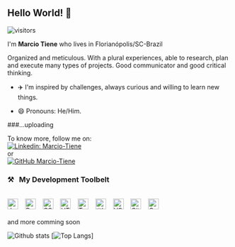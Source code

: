 ## Hello World! 👋

 ![visitors](https://visitor-badge.laobi.icu/badge?page_id=Marcio-Tiene)

I'm **Marcio Tiene** who lives in Florianópolis/SC-Brazil <br>

  Organized and meticulous.
  With a plural experiences, able to research, plan and execute many types of projects.
  Good communicator and good critical thinking. 


- ✈️ I'm inspired by challenges, always curious and willing to learn new things.<br>


- 😄 Pronouns: He/Him. <br>

###...uploading


To know more, follow me on: <br>
[![Linkedin: Marcio-Tiene](https://img.shields.io/badge/-Marcio%20Tiene-blue?style=flat-square&logo=Linkedin&logoColor=white&link=https://www.linkedin.com/in/marcio-fornazari-tiene-940070193/)](https://www.linkedin.com/in/marcio-fornazari-tiene-940070193/)<br>
or <br>
[![GitHub Marcio-Tiene](https://img.shields.io/github/followers/Marcio-tiene?label=follow&style=social)](https://github.com/Marcio-Tiene) <br>


### ⚒&nbsp;&nbsp;&nbsp;My Development Toolbelt
<br><img alt="JavaScript" title="JavaScript" src="https://user-images.githubusercontent.com/1680157/87443764-4af82c80-c5cc-11ea-82c2-c368ee12cf6d.png" height="24">&nbsp;&nbsp;&nbsp;&nbsp;<img alt="ReactJS" title="ReactJS" src="https://www.iconfinder.com/data/icons/logos-3/600/React.js_logo-512.png" height="24">&nbsp;&nbsp;&nbsp;&nbsp;<img alt="CSS" title="CSS" src="https://user-images.githubusercontent.com/1680157/87443759-4a5f9600-c5cc-11ea-8ae0-715433c1f781.png" height="24">&nbsp;&nbsp;&nbsp;&nbsp;<img alt="HTML" title="HTML" src="https://user-images.githubusercontent.com/1680157/87443762-4af82c80-c5cc-11ea-85cf-57be0e83c169.png" height="24">&nbsp;&nbsp;&nbsp;&nbsp;<img alt="TypeScript" title="TypeScript" src="https://user-images.githubusercontent.com/1680157/87443766-4af82c80-c5cc-11ea-8a13-a651f150fa99.png" height="24">&nbsp;&nbsp;&nbsp;&nbsp;<img alt=" title=" title="Node.js" src="https://user-images.githubusercontent.com/1680157/87443758-4a5f9600-c5cc-11ea-8f63-92e126a1145b.png" height="24">&nbsp;&nbsp;&nbsp;&nbsp;<img alt="VS Code" title="VS Code" src="https://user-images.githubusercontent.com/1680157/87443751-492e6900-c5cc-11ea-9854-f82d4d921133.png" height="24">&nbsp;&nbsp;&nbsp;&nbsp;<img alt="Git" title="Git" src="https://user-images.githubusercontent.com/1680157/87443755-49c6ff80-c5cc-11ea-954a-579f7c72873a.png" height="24">&nbsp;&nbsp;&nbsp;&nbsp;<img alt="Google Chrome" title="Google Chrome" src="https://user-images.githubusercontent.com/1680157/87443745-47fd3c00-c5cc-11ea-878f-44f34572775e.png" height="24"><br><br> 
and more comming soon


<!-- ### 💻 &nbsp;&nbsp;&nbsp;My personal study projects<br>
  
  - **[C19 Radar](https://covid19-radar.vercel.app/)**<br>
  - **[VUTTR](https://vuttr-pi.vercel.app/)**<br>
  - **[Linx Code Challenge](https://linx-code-challenge.netlify.app/)**<br>
  - **[Beer swifty tool](https://github.com/Marcio-Tiene/beer-swifty-tool-frontend)**<br>
  - **[MarcioFlix](https://marciotflix.vercel.app/)**<br>
  - **[Ecoleta vanilla javascript/html/css](https://github.com/Marcio-Tiene/nlw)**<br>
   -->
  
  ![Github stats](https://github-readme-stats.vercel.app/api?username=Marcio-Tiene&hide=issues&theme=dark&show_icons=true&hide_border=false&count_private=true&include_all_commits=true&line_height=24.5)
[![Top Langs](https://github-readme-stats.vercel.app/api/top-langs/?username=Marcio-Tiene&layout=compact&theme=dark&langs_count=10)]


<!--
**Marcio-Tiene/Marcio-Tiene** is a ✨ _special_ ✨ repository because its `README.md` (this file) appears on your GitHub profile.

Here are some ideas to get you started:

- 🔭 I’m currently working on ...
- 🌱 I’m currently learning ...
- 👯 I’m looking to collaborate on ...
- 🤔 I’m looking for help with ...
- 💬 Ask me about ...
- 📫 How to reach me: ...
- 😄 Pronouns: ...
- ⚡ Fun fact: ...
-->
